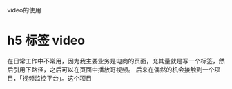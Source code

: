  video的使用
 # h5 标签 video 
 在日常工作中不常用，因为我主要业务是电商的页面，充其量就是写一个标签，然后引用下路径，之后可以在页面中播放哥视频。
 后来在偶然的机会接触到一个项目，「视频监控平台」。这个项目